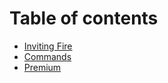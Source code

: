 # Table of contents

* [Inviting Fire](README.md)
* [Commands](commands.md)
* [Premium](premium.md)


